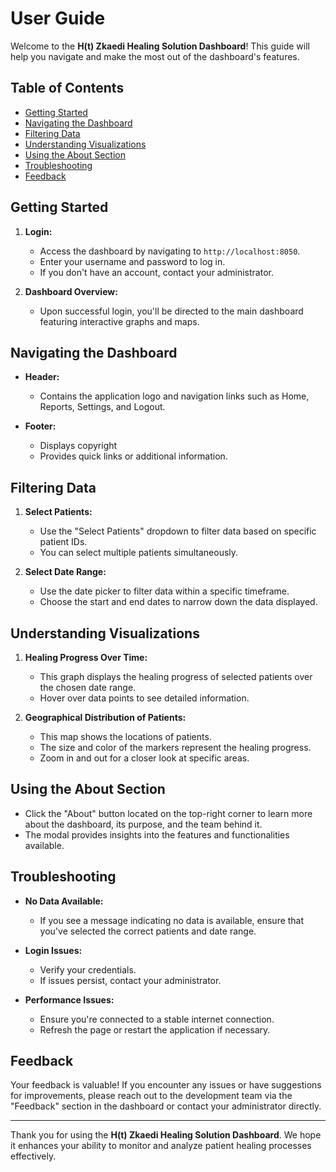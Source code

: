 # User Guide

Welcome to the **H(t) Zkaedi Healing Solution Dashboard**! This guide will help you navigate and make the most out of the dashboard's features.

## Table of Contents

- [Getting Started](#getting-started)
- [Navigating the Dashboard](#navigating-the-dashboard)
- [Filtering Data](#filtering-data)
- [Understanding Visualizations](#understanding-visualizations)
- [Using the About Section](#using-the-about-section)
- [Troubleshooting](#troubleshooting)
- [Feedback](#feedback)

## Getting Started

1. **Login:**
   - Access the dashboard by navigating to `http://localhost:8050`.
   - Enter your username and password to log in.
   - If you don't have an account, contact your administrator.

2. **Dashboard Overview:**
   - Upon successful login, you'll be directed to the main dashboard featuring interactive graphs and maps.

## Navigating the Dashboard

- **Header:**
  - Contains the application logo and navigation links such as Home, Reports, Settings, and Logout.

- **Footer:**
  - Displays copyright
  - Provides quick links or additional information.

## Filtering Data

1. **Select Patients:**
   - Use the "Select Patients" dropdown to filter data based on specific patient IDs.
   - You can select multiple patients simultaneously.

2. **Select Date Range:**
   - Use the date picker to filter data within a specific timeframe.
   - Choose the start and end dates to narrow down the data displayed.

## Understanding Visualizations

1. **Healing Progress Over Time:**
   - This graph displays the healing progress of selected patients over the chosen date range.
   - Hover over data points to see detailed information.

2. **Geographical Distribution of Patients:**
   - This map shows the locations of patients.
   - The size and color of the markers represent the healing progress.
   - Zoom in and out for a closer look at specific areas.

## Using the About Section

- Click the "About" button located on the top-right corner to learn more about the dashboard, its purpose, and the team behind it.
- The modal provides insights into the features and functionalities available.

## Troubleshooting

- **No Data Available:**
  - If you see a message indicating no data is available, ensure that you've selected the correct patients and date range.

- **Login Issues:**
  - Verify your credentials.
  - If issues persist, contact your administrator.

- **Performance Issues:**
  - Ensure you're connected to a stable internet connection.
  - Refresh the page or restart the application if necessary.

## Feedback

Your feedback is valuable! If you encounter any issues or have suggestions for improvements, please reach out to the development team via the "Feedback" section in the dashboard or contact your administrator directly.

---

Thank you for using the **H(t) Zkaedi Healing Solution Dashboard**. We hope it enhances your ability to monitor and analyze patient healing processes effectively.
